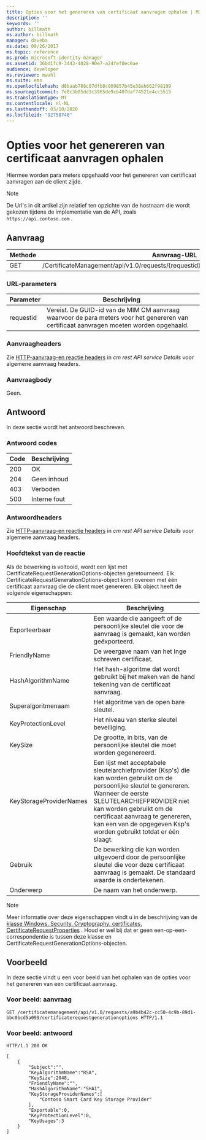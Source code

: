 ```yaml
---
title: Opties voor het genereren van certificaat aanvragen ophalen | Microsoft Docs
description: ''
keywords: ''
author: billmath
ms.author: billmath
manager: daveba
ms.date: 09/26/2017
ms.topic: reference
ms.prod: microsoft-identity-manager
ms.assetid: 36bd1fc9-3443-4028-90e7-a24fef0ec0ae
audience: developer
ms.reviewer: mwahl
ms.suite: ems
ms.openlocfilehash: d8baab788c07dfb8c009857b45e38eb662f98199
ms.sourcegitcommit: 7e8c3b85dd3c3965de9cb407daf74521e4cc5515
ms.translationtype: MT
ms.contentlocale: nl-NL
ms.lasthandoff: 03/10/2020
ms.locfileid: "92758740"
---
```

# <a name="get-certificate-request-generation-options"></a>Opties voor het genereren van certificaat aanvragen ophalen
Hiermee worden para meters opgehaald voor het genereren van certificaat aanvragen aan de client zijde.

>[!NOTE]
>De Url's in dit artikel zijn relatief ten opzichte van de hostnaam die wordt gekozen tijdens de implementatie van de API, zoals `https://api.contoso.com` .

## <a name="request"></a>Aanvraag

| Methode |                                       Aanvraag-URL                                        |
|--------|------------------------------------------------------------------------------------------|
|  GET   | /CertificateManagement/api/v1.0/requests/{requestid}/certificaterequestgenerationoptions |

### <a name="url-parameters"></a>URL-parameters

Parameter | Beschrijving
--------|--------------
requestid| Vereist. De GUID-id van de MIM CM aanvraag waarvoor de para meters voor het genereren van certificaat aanvragen moeten worden opgehaald.

### <a name="request-headers"></a>Aanvraagheaders
Zie [HTTP-aanvraag-en reactie headers](certificate-management-rest-api-service-details.md#http-request-and-response-headers) in *cm rest API service Details* voor algemene aanvraag headers.

### <a name="request-body"></a>Aanvraagbody
Geen.

## <a name="response"></a>Antwoord
In deze sectie wordt het antwoord beschreven.

### <a name="response-codes"></a>Antwoord codes

Code  |Beschrijving  
---------|---------
200 | OK
204 | Geen inhoud
403 | Verboden
500 | Interne fout

### <a name="response-headers"></a>Antwoordheaders
Zie [HTTP-aanvraag-en reactie headers](certificate-management-rest-api-service-details.md#http-request-and-response-headers) in *cm rest API service Details* voor algemene aanvraag headers.

### <a name="response-body"></a>Hoofdtekst van de reactie
Als de bewerking is voltooid, wordt een lijst met CertificateRequestGenerationOptions-objecten geretourneerd. Elk CertificateRequestGenerationOptions-object komt overeen met één certificaat aanvraag die de client moet genereren. Elk object heeft de volgende eigenschappen:

Eigenschap| Beschrijving
--------|-----------
Exporteerbaar | Een waarde die aangeeft of de persoonlijke sleutel die voor de aanvraag is gemaakt, kan worden geëxporteerd.
FriendlyName | De weergave naam van het Inge schreven certificaat.
HashAlgorithmName | Het hash-algoritme dat wordt gebruikt bij het maken van de hand tekening van de certificaat aanvraag.
Superalgoritmenaam | Het algoritme van de open bare sleutel.
KeyProtectionLevel | Het niveau van sterke sleutel beveiliging.
KeySize | De grootte, in bits, van de persoonlijke sleutel die moet worden gegenereerd.
KeyStorageProviderNames | Een lijst met acceptabele sleutelarchiefprovider (Ksp's) die kan worden gebruikt om de persoonlijke sleutel te genereren. Wanneer de eerste SLEUTELARCHIEFPROVIDER niet kan worden gebruikt om de certificaat aanvraag te genereren, kan een van de opgegeven Ksp's worden gebruikt totdat er één slaagt.
Gebruik | De bewerking die kan worden uitgevoerd door de persoonlijke sleutel die voor deze certificaat aanvraag is gemaakt. De standaard waarde is ondertekenen.
Onderwerp | De naam van het onderwerp.

>[!NOTE]
>Meer informatie over deze eigenschappen vindt u in de beschrijving van de [klasse Windows. Security. Cryptography. certificates. CertificateRequestProperties](https://msdn.microsoft.com/library/windows/apps/br212079.aspx) . Houd er wel bij dat er geen een-op-een-correspondentie is tussen deze klasse en CertificateRequestGenerationOptions-objecten.
>

## <a name="example"></a>Voorbeeld
In deze sectie vindt u een voor beeld van het ophalen van de opties voor het genereren van een certificaat aanvraag.

### <a name="example-request"></a>Voor beeld: aanvraag

```
GET /certificatemanagement/api/v1.0/requests/a9b4b42c-cc50-4c9b-89d1-bbc0bcd5a099/certificaterequestgenerationoptions HTTP/1.1
```

### <a name="example-response"></a>Voor beeld: antwoord

```
HTTP/1.1 200 OK

[
    {
        "Subject":"",
        "KeyAlgorithmName":"RSA",
        "KeySize":2048,
        "FriendlyName":"",
        "HashAlgorithmName":"SHA1",
        "KeyStorageProviderNames":[
            "Contoso Smart Card Key Storage Provider"
        ],
        "Exportable":0,
        "KeyProtectionLevel":0,
        "KeyUsages":3
    }
]
```  
